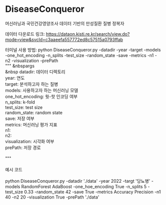 # DiseaseConqueror
머신러닝과 국민건강영양조사 데이터 기반의 만성질환 질병 정복자

데이터 다운로드 링크: https://dataon.kisti.re.kr/search/view.do?mode=view&svcId=c3aaeefa557772ed8c57515a0793ffab

터미널 사용 방법: 
python DiseaseConqueror.py -datadir -year -target -models -one_hot_encoding -n_splits -test_size -random_state -save -metrics -n1 -n2 -visualization -prePath<br/>
"""
  &nbspargs<br/>
    &nbsp&nbsp;datadir: 데이터 디렉토리<br/>
    year: 연도<br/>
    target: 분석하고자 하는 질병<br/>
    models: 사용하고자 하는 머신러닝 모델<br/>
    one_hot_encoding: 웟-핫 인코딩 여부<br/>
    n_splits: k-fold<br/>
    test_size: test size<br/>
    random_state: random state<br/>
    save: 저장 여부<br/>
    metrics: 머신러닝 평가 지표<br/>
    n1: <br/>
    n2: <br/>
    visualization: 시각화 여부<br/>
    prePath: 저장 경로<br/>
<br/>"""<br/>
<br/>예시 코드<br/>
<br/>python DiseaseConqueror.py -datadir './data' -year 2022 -targt '당뇨병' -models RandomForest AdaBoost -one_hoe_encoding True -n_splits 5 -test_size 0.33 -random_state 42 -save True -metrics Accuracy Precision -n1 40 -n2 20 -visualization True -prePath './data'<br/>
